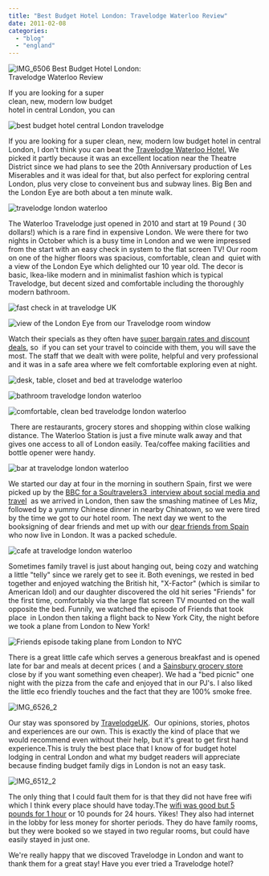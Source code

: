 ```yaml
---
title: "Best Budget Hotel London: Travelodge Waterloo Review"
date: 2011-02-08
categories: 
  - "blog"
  - "england"
---
```


 ![IMG_6506](https://pub-ac94b3f306b24c0dba4238943c97f2e1.r2.dev/6a00e5502a950788330148c860d586970c.jpg) Best Budget Hotel London:  
Travelodge Waterloo Review

If you are looking for a super  
clean, new, modern low budget  
hotel in central London, you can

<!--more-->

![best budget hotel central London travelodge](https://pub-ac94b3f306b24c0dba4238943c97f2e1.r2.dev/6a00e5502a950788330148c872db66970c.jpg)

If you are looking for a super clean, new, modern low budget hotel in central London, I don't think you can beat the [Travelodge Waterloo Hotel.](http://www.travelodge.co.uk/index.php "travelodge waterloo hotel london UK") We picked it partly because it was an excellent location near the Theatre District since we had plans to see the 20th Anniversary production of Les Miserables and it was ideal for that, but also perfect for exploring central London, plus very close to conveinent bus and subway lines. Big Ben and the London Eye are both about a ten minute walk.

![travelodge london waterloo](https://pub-ac94b3f306b24c0dba4238943c97f2e1.r2.dev/6a00e5502a950788330148c872dd6e970c.jpg)  
  
The Waterloo Travelodge just opened in 2010 and start at 19 Pound ( 30 dollars!) which is a rare find in expensive London. We were there for two nights in October which is a busy time in London and we were impressed from the start with an easy check in system to the flat screen TV! Our room on one of the higher floors was spacious, comfortable, clean and  quiet with a view of the London Eye which delighted our 10 year old. The decor is basic, Ikea-like modern and in minimalist fashion which is typical  Travelodge, but decent sized and comfortable including the thoroughly modern bathroom.

![fast check in at travelodge UK](https://pub-ac94b3f306b24c0dba4238943c97f2e1.r2.dev/6a00e5502a950788330148c872df5b970c.jpg)

![view of the London Eye from our Travelodge room window](https://pub-ac94b3f306b24c0dba4238943c97f2e1.r2.dev/6a00e5502a950788330148c872fc04970c.jpg)  
  
Watch their specials as they often have [super bargain rates and discount deals](http://www.travelodge.co.uk/our_rates_explained/ "super bargain rates travelodge"), so  if you can set your travel to coincide with them, you will save the most. The staff that we dealt with were polite, helpful and very professional and it was in a safe area where we felt comfortable exploring even at night.

![desk, table, closet and bed at travelodge waterloo](https://pub-ac94b3f306b24c0dba4238943c97f2e1.r2.dev/6a00e5502a950788330147e269e6e1970b.jpg)

![bathroom travelodge london waterloo](https://pub-ac94b3f306b24c0dba4238943c97f2e1.r2.dev/6a00e5502a950788330147e269e80a970b.jpg)

![comfortable, clean bed travelodge london waterloo](https://pub-ac94b3f306b24c0dba4238943c97f2e1.r2.dev/6a00e5502a950788330147e269e955970b.jpg)

 There are restaurants, grocery stores and shopping within close walking distance. The Waterloo Station is just a five minute walk away and that gives one access to all of London easily. Tea/coffee making facilities and bottle opener were handy.

![bar at travelodge london waterloo](https://pub-ac94b3f306b24c0dba4238943c97f2e1.r2.dev/6a00e5502a950788330148c872e50d970c.jpg)

We started our day at four in the morning in southern Spain, first we were picked up by the [BBC for a Soultravelers3  interview about social media and travel](https://pub-ac94b3f306b24c0dba4238943c97f2e1.r2.dev/2010/12/bbc-interviews-soultravelers3-on-social-media-and-travel.html "BBC interviews soultravelers3 about travel and social media")  as we arrived in London, then saw the smashing matinee of Les Miz, followed by a yummy Chinese dinner in nearby Chinatown, so we were tired by the time we got to our hotel room. The next day we went to the booksigning of dear friends and met up with our [dear friends from Spain](https://pub-ac94b3f306b24c0dba4238943c97f2e1.r2.dev/2007/02/marvelous-meal.html "dear friends in spain") who now live in London. It was a packed schedule.

![cafe at travelodge london waterloo](https://pub-ac94b3f306b24c0dba4238943c97f2e1.r2.dev/6a00e5502a950788330147e269ee61970b.jpg)

Sometimes family travel is just about hanging out, being cozy and watching a little "telly" since we rarely get to see it. Both evenings, we rested in bed together and enjoyed watching the British hit, "X-Factor" (which is similar to American Idol) and our daughter discovered the old hit series "Friends" for the first time, comfortably via the large flat screen TV mounted on the wall opposite the bed. Funnily, we watched the episode of Friends that took place  in London then taking a flight back to New York City, the night before we took a plane from London to New York!

![Friends episode taking plane from London to NYC](https://pub-ac94b3f306b24c0dba4238943c97f2e1.r2.dev/6a00e5502a950788330147e269f089970b.jpg)

There is a great little cafe which serves a generous breakfast and is opened late for bar and meals at decent prices ( and a [Sainsbury grocery store](http://www.sainsburys.co.uk/sol/index.jsp?GLOBAL_DATA._searchType=0 "Sainsbury grocert store") close by if you want something even cheaper). We had a "bed picnic" one night with the pizza from the cafe and enjoyed that in our PJ's. I also liked the little eco friendly touches and the fact that they are 100% smoke free.

![IMG_6526_2](https://pub-ac94b3f306b24c0dba4238943c97f2e1.r2.dev/6a00e5502a950788330147e269f3c7970b.jpg)  
  

Our stay was sponsored by [TravelodgeUK](http://twitter.com/TravelodgeUK "travelodgeuk").  Our opinions, stories, photos and experiences are our own. This is exactly the kind of place that we would recommend even without their help, but it's great to get first hand experience.This is truly the best place that I know of for budget hotel  lodging in central London and what my budget readers will appreciate because finding budget family digs in London is not an easy task.

![IMG_6512_2](https://pub-ac94b3f306b24c0dba4238943c97f2e1.r2.dev/6a00e5502a950788330148c8732272970c.jpg)  
  

The only thing that I could fault them for is that they did not have free wifi which I think every place should have today.The [wifi was good but 5 pounds for 1 hour](http://www.travelodge.co.uk/wifi/ "wifi 5 pounds for 1 hour") or 10 pounds for 24 hours. Yikes! They also had internet in the lobby for less money for shorter periods. They do have family rooms, but they were booked so we stayed in two regular rooms, but could have easily stayed in just one.

We're really happy that we discoved Travelodge in London and want to thank them for a great stay! Have you ever tried a Travelodge hotel?
